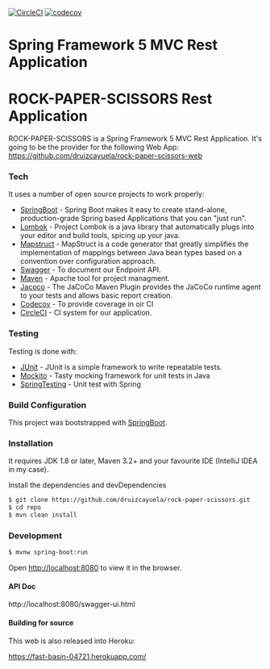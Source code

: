 [![CircleCI](https://circleci.com/gh/druizcayuela/rock-paper-scissors.svg?style=svg)](https://circleci.com/gh/druizcayuela/rock-paper-scissors)
[![codecov](https://codecov.io/gh/druizcayuela/rock-paper-scissors/branch/main/graph/badge.svg)](https://codecov.io/gh/druizcayuela/rock-paper-scissors)
# Spring Framework 5 MVC Rest Application


# ROCK-PAPER-SCISSORS Rest Application
ROCK-PAPER-SCISSORS is a Spring Framework 5 MVC Rest Application. It's going to be the provider for the following Web App: https://github.com/druizcayuela/rock-paper-scissors-web


### Tech

It uses a number of open source projects to work properly:

* [SpringBoot](https://spring.io/projects/spring-boot) - Spring Boot makes it easy to create stand-alone, production-grade Spring based Applications that you can "just run".
* [Lombok](https://projectlombok.org/) - Project Lombok is a java library that automatically plugs into your editor and build tools, spicing up your java.
* [Mapstruct](https://mapstruct.org/) - MapStruct is a code generator that greatly simplifies the implementation of mappings between Java bean types based on a convention over configuration approach.
* [Swagger](https://swagger.io/) - To document our Endpoint API.
* [Maven](https://maven.apache.org/) - Apache tool for project managment.
* [Jacoco](https://mvnrepository.com/artifact/org.jacoco/jacoco-maven-plugin) - The JaCoCo Maven Plugin provides the JaCoCo runtime agent to your tests and allows basic report creation.
* [Codecov](https://codecov.io/) - To provide coverage in oir CI
* [CircleCI](https://circleci.com/) - CI system for our application.


### Testing

Testing is done with:

* [JUnit](https://junit.org/junit4/) - JUnit is a simple framework to write repeatable tests.
* [Mockito](https://site.mockito.org/) - Tasty mocking framework for unit tests in Java
* [SpringTesting](https://docs.spring.io/spring-framework/docs/current/reference/html/testing.html#integration-testing) - Unit test with Spring


### Build Configuration

This project was bootstrapped with [SpringBoot](https://spring.io/projects/spring-boot).


### Installation

It requires JDK 1.8 or later, Maven 3.2+ and your favourite IDE (IntelliJ IDEA in my case).

Install the dependencies and devDependencies

```sh
$ git clone https://github.com/druizcayuela/rock-paper-scissors.git
$ cd repo
$ mvn clean install
```

### Development

```sh
$ mvnw spring-boot:run
```

Open [http://localhost:8080](http://localhost:8080) to view it in the browser.

#### API Doc


http://localhost:8080/swagger-ui.html


#### Building for source

This web is also released into Heroku:

https://fast-basin-04721.herokuapp.com/

